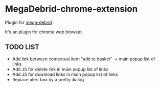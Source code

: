 MegaDebrid-chrome-extension
===========================

Plugin for [mega-debrid](http://www.mega-debrid.eu/ "mega-debrid") .
 
It's an plugin for chrome web browser.


## TODO LIST
* Add link between contextual item "add to basket" -> main popup list of links
* Add JS for delete link in main popup list of links
* Add JS for download links in main popup list of links
* Replace alert box by a pretty dialog